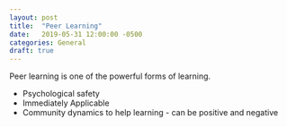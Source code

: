 ```yaml
---
layout: post
title:  "Peer Learning"
date:   2019-05-31 12:00:00 -0500
categories: General 
draft: true
---
```


Peer learning is one of the powerful forms of learning. 

- Psychological safety
- Immediately Applicable
- Community dynamics to help learning - can be positive and negative 